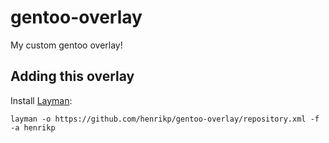 gentoo-overlay
==============

My custom gentoo overlay!

Adding this overlay
-------------------
Install [Layman](http://layman.sourceforge.net/):

    layman -o https://github.com/henrikp/gentoo-overlay/repository.xml -f -a henrikp
